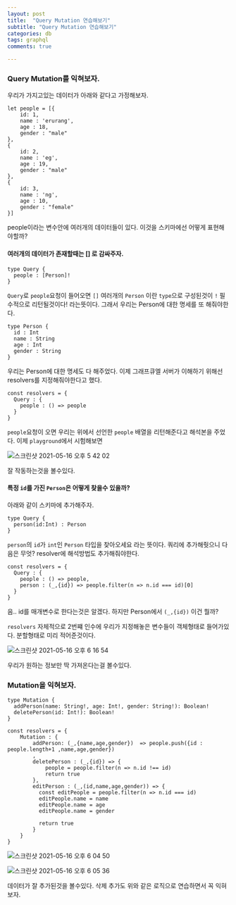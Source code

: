 ```yaml
---
layout: post
title:  "Query Mutation 연습해보기"
subtitle: "Query Mutation 연습해보기"
categories: db
tags: graphql
comments: true

---
```


### Query Mutation를 익혀보자.

우리가 가지고있는 데이터가 아래와 같다고 가정해보자.

```
let people = [{
    id: 1,
    name : 'erurang',
    age : 18,
    gender : "male"
},
{
    id: 2,
    name : 'eg',
    age : 19,
    gender : "male"
},
{
    id: 3,
    name : 'ng',
    age : 10,
    gender : "female"
}]
```

people이라는 변수안에 여러개의 데이터들이 있다. 이것을 스키마에선 어떻게 표현해야할까?

#### 여러개의 데이터가 존재할때는 [] 로 감싸주자.
```
type Query {
  people : [Person]!
}
```

`Query`로 `people`요청이 들어오면 `[]` 여러개의 `Person` 이란 `type`으로 구성된것이 `!` 필수적으로 리턴될것이다! 라는뜻이다. 그래서 우리는 Person에 대한 명세를 또 해줘야한다.

```
type Person {
  id : Int
  name : String
  age : Int
  gender : String
}
```

우리는 Person에 대한 명세도 다 해주었다. 이제 그래프큐엘 서버가 이해하기 위해선 resolvers를 지정해줘야한다고 했다.

```
const resolvers = {
  Query : {
    people : () => people
  }
}
```

`people`요청이 오면 우리는 위에서 선언한 `people` 배열을 리턴해준다고 해석본을 주었다. 이제 `playground`에서 시험해보면

![스크린샷 2021-05-16 오후 5 42 02](https://user-images.githubusercontent.com/56789064/118391191-07e46b00-b66e-11eb-8204-b31d00f2bfc4.png)

잘 작동하는것을 볼수있다.

#### 특정 `id`를 가진 `Person`은 어떻게 찾을수 있을까? 

아래와 같이 스키마에 추가해주자.

```
type Query {
  person(id:Int) : Person
}
```

`person`의 `id`가 `int`인 `Person` 타입을 찾아오세요 라는 뜻이다.
쿼리에 추가해줫으니 다음은 무엇? resolver에 해석방법도 추가해줘야한다.

```
const resolvers = {
  Query : {
    people : () => people,
    person : (_,{id}) => people.filter(n => n.id === id)[0]
  }
}
```

음.. id를 매개변수로 한다는것은 알겠다. 하지만 Person에서 `(_,{id})` 이건 뭘까?

`resolvers` 자체적으로 2번쨰 인수에 우리가 지정해놓은 변수들이 객체형태로 들어가있다. 분할형태로 미리 적어준것이다.

![스크린샷 2021-05-16 오후 6 16 54](https://user-images.githubusercontent.com/56789064/118392133-e6d24900-b672-11eb-9461-f6e0a23863be.png)

우리가 원하는 정보만 딱 가져온다는걸 볼수있다.

### Mutation을 익혀보자.

```
type Mutation {
  addPerson(name: String!, age: Int!, gender: String!): Boolean!
  deletePerson(id: Int!): Boolean!
}
```

```
const resolvers = {
    Mutation : {
        addPerson: (_,{name,age,gender})  => people.push({id : people.length+1 ,name,age,gender})
        ,
        deletePerson : (_,{id}) => {
            people = people.filter(n => n.id !== id)
            return true
        },
        editPerson : (_,(id,name,age,gender)) => {
          const editPeople = people.filter(n => n.id === id)
          editPeople.name = name
          editPeople.name = age
          editPeople.name = gender

          return true
        }
    }
}
```

![스크린샷 2021-05-16 오후 6 04 50](https://user-images.githubusercontent.com/56789064/118391822-37e13d80-b671-11eb-821a-051eeb46e216.png)

![스크린샷 2021-05-16 오후 6 05 36](https://user-images.githubusercontent.com/56789064/118391849-534c4880-b671-11eb-8793-fc09275c6945.png)

데이터가 잘 추가된것을 볼수있다. 삭제 추가도 위와 같은 로직으로 연습하면서 꼭 익혀보자.